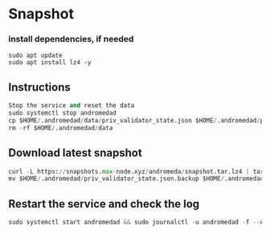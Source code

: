 # Snapshot

### install dependencies, if needed
```pyton
sudo apt update
sudo apt install lz4 -y
```
## Instructions
```python
Stop the service and reset the data
sudo systemctl stop andromedad
cp $HOME/.andromedad/data/priv_validator_state.json $HOME/.andromedad/priv_validator_state.json.backup
rm -rf $HOME/.andromedad/data
```
## Download latest snapshot
```python
curl -L https://snapshots.max-node.xyz/andromeda/snapshot.tar.lz4 | tar -Ilz4 -xf - -C $HOME/.andromedad
mv $HOME/.andromedad/priv_validator_state.json.backup $HOME/.andromedad/data/priv_validator_state.json
```
## Restart the service and check the log
```python
sudo systemctl start andromedad && sudo journalctl -u andromedad -f --no-hostname -o cat
```
